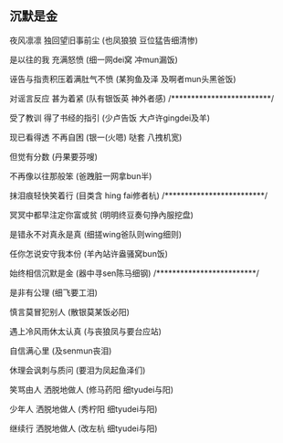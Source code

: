 沉默是金
---
夜风凛凛 独回望旧事前尘
(也凤狼狼 豆位猛告细清惨)

是以往的我 充满怒愤
(细一网dei窝 冲mun漏饭)

诬告与指责积压着满肚气不愤
(某狗鱼及泽 及啊者mun头黑爸饭)

对谣言反应 甚为着紧
(队有银饭英 神外者感)
/*************************/

受了教训 得了书经的指引
(少卢告饭 大卢许gingdei及羊)

现已看得透 不再自困
(银一(火嗯) 哒套 八拽机宽)

但觉有分数
(丹果要芬嗖)

不再像以往那般笨
(爸跩脏一网拿bun半)

抹泪痕轻快笑着行
(目类含 hing fai修者杭)
/*************************/

冥冥中都早注定你富或贫
(明明终豆奏句挣內服挖盘)

是错永不对真永是真
(细搓wing爸队则wing细则)

任你怎说安守我本份
(羊內站许盎骚窝bun饭)

始终相信沉默是金
(器中寻sen陈马细钢)
/*************************/

是非有公理
(细飞要工泪)

慎言莫冒犯别人
(散银莫某饭必阳)

遇上冷风雨休太认真
(与丧狼凤与要台应站)

自信满心里
(及senmun丧泪)

休理会讽刺与质问
(要泪为凤起鱼泽们)

笑骂由人 洒脱地做人
(修马药阳 细tyudei与阳)

少年人 洒脱地做人
(秀柠阳 细tyudei与阳)

继续行 洒脱地做人
(改左杭 细tyudei与阳)